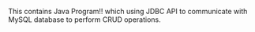 This contains Java Program!! which using JDBC API to communicate with MySQL database to perform CRUD operations.
